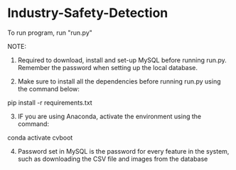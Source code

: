 # Industry-Safety-Detection

To run program, run "run.py"

NOTE: 
1. Required to download, install and set-up MySQL before running run.py. Remember the password when setting up the local database.

2. Make sure to install all the dependencies before running run.py using the command below:

pip install -r requirements.txt
   
3. IF you are using Anaconda, activate the environment using the command:

conda activate cvboot
 
4. Password set in MySQL is the password for every feature in the system, such as downloading the CSV file and images from the database

